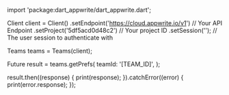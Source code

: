 import 'package:dart_appwrite/dart_appwrite.dart';

Client client = Client()
  .setEndpoint('https://cloud.appwrite.io/v1') // Your API Endpoint
  .setProject('5df5acd0d48c2') // Your project ID
  .setSession(''); // The user session to authenticate with

Teams teams = Teams(client);

Future result = teams.getPrefs(
  teamId: '[TEAM_ID]',
);

result.then((response) {
  print(response);
}).catchError((error) {
  print(error.response);
});
